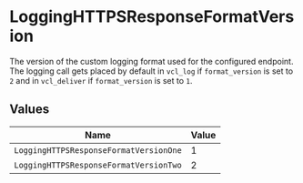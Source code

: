 # LoggingHTTPSResponseFormatVersion

The version of the custom logging format used for the configured endpoint. The logging call gets placed by default in `vcl_log` if `format_version` is set to `2` and in `vcl_deliver` if `format_version` is set to `1`.



## Values

| Name                                   | Value                                  |
| -------------------------------------- | -------------------------------------- |
| `LoggingHTTPSResponseFormatVersionOne` | 1                                      |
| `LoggingHTTPSResponseFormatVersionTwo` | 2                                      |